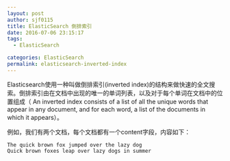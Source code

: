 ```yaml
---
layout: post
author: sjf0115
title: ElasticSearch 倒排索引
date: 2016-07-06 23:15:17
tags:
  - ElasticSearch

categories: ElasticSearch
permalink: elasticsearch-inverted-index
---
```


Elasticsearch使用一种叫做倒排索引(inverted index)的结构来做快速的全文搜索。倒排索引由在文档中出现的唯一的单词列表，以及对于每个单词在文档中的位置组成（ An inverted index consists of a list of all the unique words that appear in any document, and for each word, a list of the documents in which it appears）。

例如，我们有两个文档，每个文档都有一个content字段，内容如下：
```
The quick brown fox jumped over the lazy dog
Quick brown foxes leap over lazy dogs in summer
```
